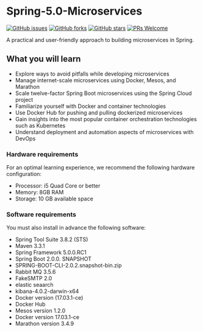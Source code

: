 # Spring-5.0-Microservices
[![GitHub issues](https://img.shields.io/github/issues/TrainingByPackt/Spring-5.0-Microservices.svg)](https://github.com/TrainingByPackt/Spring-5.0-Microservices/issues)
[![GitHub forks](https://img.shields.io/github/forks/TrainingByPackt/Spring-5.0-Microservices.svg)](https://github.com/TrainingByPackt/Spring-5.0-Microservices/network)
[![GitHub stars](https://img.shields.io/github/stars/TrainingByPackt/Spring-5.0-Microservices.svg)](https://github.com/TrainingByPackt/Spring-5.0-Microservices/stargazers)
[![PRs Welcome](https://img.shields.io/badge/PRs-welcome-brightgreen.svg)](https://github.com/TrainingByPackt/Spring-5.0-Microservices/pulls)

A practical and user-friendly approach to building microservices in Spring.

## What you will learn
* Explore ways to avoid pitfalls while developing microservices
* Manage internet-scale microservices using Docker, Mesos, and Marathon
* Scale twelve-factor Spring Boot microservices using the Spring Cloud project
* Familiarize yourself with Docker and container technologies
* Use Docker Hub for pushing and pulling dockerized microservices
* Gain insights into the most popular container orchestration technologies such as Kubernetes
* Understand deployment and automation aspects of microservices with DevOps

### Hardware requirements
For an optimal learning experience, we recommend the following hardware configuration:
* Processor: i5 Quad Core or better
* Memory: 8GB RAM
* Storage: 10 GB available space

### Software requirements
You must also install in advance the following software:
* Spring Tool Suite 3.8.2 (STS)
* Maven 3.3.1
* Spring Framework 5.0.0.RC1
* Spring Boot 2.0.0. SNAPSHOT
* SPRING-BOOT-CLI-2.0.2.snapshot-bin.zip
* Rabbit MQ 3.5.6
* FakeSMTP 2.0
* elastic seaarch
* kibana-4.0.2-darwin-x64
* Docker version (17.03.1-ce)
* Docker Hub
* Mesos version 1.2.0
* Docker version 17.03.1-ce
* Marathon version 3.4.9
  
